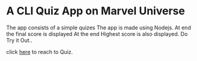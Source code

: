 # A CLI Quiz App on Marvel Universe

The app consists of a simple quizes 
The app is made using Nodejs.
At end the final score is displayed
At the end Highest score is also displayed.
Do Try it Out..

click [here](https://replit.com/@AKSHAT105/end-game-finalised-submission#index.js) to reach to Quiz.